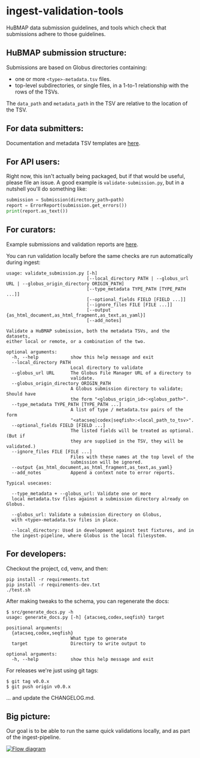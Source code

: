 # ingest-validation-tools
HuBMAP data submission guidelines,
and tools which check that submissions adhere to those guidelines.

## HuBMAP submission structure:

Submissions are based on Globus directories containing:
- one or more `<type>-metadata.tsv` files.
- top-level subdirectories, or single files, in a 1-to-1 relationship with the rows of the TSVs.

The `data_path` and `metadata_path` in the TSV are relative to the location of the TSV.

## For data submitters:

Documentation and metadata TSV templates are [here](docs).

## For API users:

Right now, this isn't actually being packaged, but if that would be useful, please file an issue.
A good example is `validate-submission.py`, but in a nutshell you'll do something like:
```python
submission = Submission(directory_path=path)
report = ErrorReport(submission.get_errors())
print(report.as_text())
```

## For curators:

Example submissions and validation reports are [here](examples).

You can run validation locally before the same checks are run automatically during ingest:
```
usage: validate_submission.py [-h]
                              [--local_directory PATH | --globus_url URL | --globus_origin_directory ORIGIN_PATH]
                              [--type_metadata TYPE_PATH [TYPE_PATH ...]]
                              [--optional_fields FIELD [FIELD ...]]
                              [--ignore_files FILE [FILE ...]]
                              [--output {as_html_document,as_html_fragment,as_text,as_yaml}]
                              [--add_notes]

Validate a HuBMAP submission, both the metadata TSVs, and the datasets,
either local or remote, or a combination of the two.

optional arguments:
  -h, --help            show this help message and exit
  --local_directory PATH
                        Local directory to validate
  --globus_url URL      The Globus File Manager URL of a directory to
                        validate.
  --globus_origin_directory ORIGIN_PATH
                        A Globus submission directory to validate; Should have
                        the form "<globus_origin_id>:<globus_path>".
  --type_metadata TYPE_PATH [TYPE_PATH ...]
                        A list of type / metadata.tsv pairs of the form
                        "<atacseq|codex|seqfish>:<local_path_to_tsv>".
  --optional_fields FIELD [FIELD ...]
                        The listed fields will be treated as optional. (But if
                        they are supplied in the TSV, they will be validated.)
  --ignore_files FILE [FILE ...]
                        Files with these names at the top level of the
                        submission will be ignored.
  --output {as_html_document,as_html_fragment,as_text,as_yaml}
  --add_notes           Append a context note to error reports.

Typical usecases:

  --type_metadata + --globus_url: Validate one or more
  local metadata.tsv files against a submission directory already on Globus.

  --globus_url: Validate a submission directory on Globus,
  with <type>-metadata.tsv files in place.

  --local_directory: Used in development against test fixtures, and in
  the ingest-pipeline, where Globus is the local filesystem.
```

## For developers:

Checkout the project, cd, venv, and then:
```
pip install -r requirements.txt
pip install -r requirements-dev.txt
./test.sh
```

After making tweaks to the schema, you can regenerate the docs:

```
$ src/generate_docs.py -h
usage: generate_docs.py [-h] {atacseq,codex,seqfish} target

positional arguments:
  {atacseq,codex,seqfish}
                        What type to generate
  target                Directory to write output to

optional arguments:
  -h, --help            show this help message and exit
```

For releases we're just using git tags:
```
$ git tag v0.0.x
$ git push origin v0.0.x
```

... and update the CHANGELOG.md.

## Big picture:

Our goal is to be able to run the same quick validations locally, and as part of the ingest-pipeline.

[![Flow diagram](https://docs.google.com/drawings/d/e/2PACX-1vQ7_q4K-JmAjGSMyA4Q5-3094B26fD4opW3s3jzbLHvXp4IsoEpt7fwXHYvW7ZQhQKSSTPF7zc5VoEI/pub?w=775&h=704)](https://docs.google.com/drawings/d/1A5irNDqfnyH8zzDiB6Vs0_WwUWByl7XJyjd2x82DlXk/edit)
